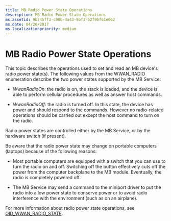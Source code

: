 ```yaml
---
title: MB Radio Power State Operations
description: MB Radio Power State Operations
ms.assetid: 9b745ff3-c00b-4a43-9bf3-52f9bf61e062
ms.date: 04/20/2017
ms.localizationpriority: medium
---
```


# MB Radio Power State Operations


This topic describes the operations used to set and read an MB device's radio power state(s). The following values from the WWAN\_RADIO enumeration describe the two power states supported by the MB Service:

-   *WwanRadioOn*: the radio is on, the stack is loaded, and the device is able to perform cellular procedures as well as answer host commands.

-   *WwanRadioOff*: the radio is turned off. In this state, the device has power and should respond to the commands. However no radio-related operations should be carried out except the host command to turn on the radio.

Radio power states are controlled either by the MB Service, or by the hardware switch (if present).

Be aware that the radio power state may change on portable computers (laptops) because of the following reasons:

-   Most portable computers are equipped with a switch that you can use to turn the radio on and off. Switching off the button effectively cuts off the power from the computer backplane to the MB module. Eventually, the radio is completely powered off.

-   The MB Service may send a command to the miniport driver to put the radio into a low power state to conserve power or to avoid radio interference with the environment (such as on an airplane).

For more information about radio power state operations, see [OID\_WWAN\_RADIO\_STATE](./oid-wwan-radio-state.md).

 

